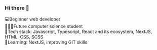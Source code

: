 ### Hi there 👋

💻Beginner web developer <br>
👨🏻‍🎓Future computer science student <br>
🎨Tech stack: Javascript, Typescript, React and its ecosystem, NextJS, HTML, CSS, SCSS <br>
📖Learning: NextJS, improving GIT skills <br>


